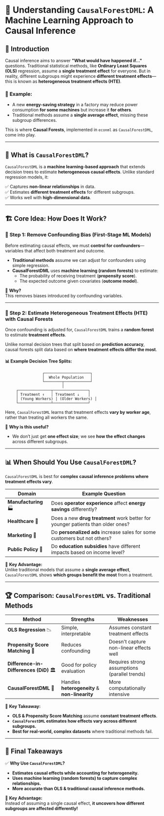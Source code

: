 # 🌳 **Understanding `CausalForestDML`: A Machine Learning Approach to Causal Inference**  

## 🚀 **Introduction**  

Causal inference aims to answer **"What would have happened if..."** questions. Traditional statistical methods, like **Ordinary Least Squares (OLS)** regression, assume a **single treatment effect** for everyone. But in reality, different subgroups might experience **different treatment effects**—this is known as **heterogeneous treatment effects (HTE)**.  

### 🔹 **Example:**  
- A new **energy-saving strategy** in a factory may reduce power consumption **for some machines** but increase it **for others**.  
- Traditional methods assume a **single average effect**, missing these subgroup differences.  

This is where **Causal Forests**, implemented in `econml` as `CausalForestDML`, come into play.  

---

## 🔎 **What is `CausalForestDML`?**  

`CausalForestDML` is a **machine learning-based approach** that extends decision trees to estimate **heterogeneous causal effects**. Unlike standard regression models, it:  

✅ Captures **non-linear relationships** in data.  
✅ Estimates **different treatment effects** for different subgroups.  
✅ Works well with **high-dimensional data**.  

---

## 🏗 **Core Idea: How Does It Work?**  

### 📌 **Step 1: Remove Confounding Bias (First-Stage ML Models)**  
Before estimating causal effects, we must **control for confounders**—variables that affect both treatment and outcome.  

- **Traditional methods** assume we can adjust for confounders using simple regression.  
- **CausalForestDML** uses **machine learning (random forests)** to estimate:  
  - The probability of receiving treatment (**propensity score**).  
  - The expected outcome given covariates (**outcome model**).  

📌 **Why?**  
This removes biases introduced by confounding variables.  

---

### 📌 **Step 2: Estimate Heterogeneous Treatment Effects (HTE) with Causal Forests**  
Once confounding is adjusted for, `CausalForestDML` trains a **random forest** to estimate **treatment effects**.  

Unlike normal decision trees that split based on **prediction accuracy**, causal forests split data based on **where treatment effects differ the most**.  

#### 📊 **Example Decision Tree Splits:**  

```
                 ┌─────────────────────┐
                 │  Whole Population   │
                 └────────┬────────────┘
                          │
     ┌───────────────┬────────────────┐
     │ Treatment ↑   │ Treatment ↓    │
     │ (Young Workers) │ (Older Workers) │
     └───────────────┴────────────────┘
```

Here, `CausalForestDML` learns that treatment effects **vary by worker age**, rather than treating all workers the same.

📌 **Why is this useful?**  
- We don’t just get **one effect size**; we see **how the effect changes** across different subgroups.  

---

## 📊 **When Should You Use `CausalForestDML`?**  

`CausalForestDML` is best for **complex causal inference problems where treatment effects vary**.  

| **Domain** | **Example Question** |
|------------|---------------------|
| **Manufacturing** 🏭 | Does **operator experience** affect **energy savings** differently? |
| **Healthcare** 🏥 | Does a new **drug treatment** work better for younger patients than older ones? |
| **Marketing** 📢 | Do **personalized ads** increase sales for some customers but not others? |
| **Public Policy** 📜 | Do **education subsidies** have different impacts based on income level? |

📌 **Key Advantage:**  
Unlike traditional models that assume a **single average effect**, `CausalForestDML` shows **which groups benefit the most** from a treatment.  

---

## 🏆 **Comparison: `CausalForestDML` vs. Traditional Methods**  

| **Method** | **Strengths** | **Weaknesses** |
|------------|-------------|---------------|
| **OLS Regression** 📉 | Simple, interpretable | Assumes constant treatment effects |
| **Propensity Score Matching** 🎯 | Reduces confounding | Doesn't capture non-linear effects well |
| **Difference-in-Differences (DiD)** 🏛 | Good for policy evaluation | Requires strong assumptions (parallel trends) |
| **CausalForestDML** 🌳 | Handles **heterogeneity** & **non-linearity** | More computationally intensive |

📌 **Key Takeaway:**  
- **OLS & Propensity Score Matching** assume **constant treatment effects**.  
- **`CausalForestDML` estimates how effects vary across different subgroups.**  
- **Best for real-world, complex datasets** where traditional methods fail.  

---

## 🎯 **Final Takeaways**  

✅ **Why Use `CausalForestDML`?**  
- **Estimates causal effects while accounting for heterogeneity.**  
- **Uses machine learning (random forests) to capture complex relationships.**  
- **More accurate than OLS & traditional causal inference methods.**  

🚀 **Key Advantage:**  
Instead of assuming a single causal effect, **it uncovers how different subgroups are affected differently!**  
